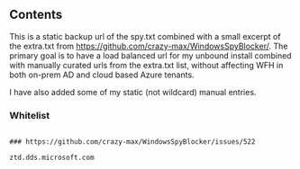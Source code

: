 

## Contents

This is a static backup url of the spy.txt combined with a small excerpt of the extra.txt from https://github.com/crazy-max/WindowsSpyBlocker/.
The primary goal is to have a load balanced url for my unbound install combined with manually curated urls from the extra.txt list, without affecting WFH in both on-prem AD and cloud based Azure tenants.

I have also added some of my static (not wildcard) manual entries.


### Whitelist

```

### https://github.com/crazy-max/WindowsSpyBlocker/issues/522

ztd.dds.microsoft.com

```